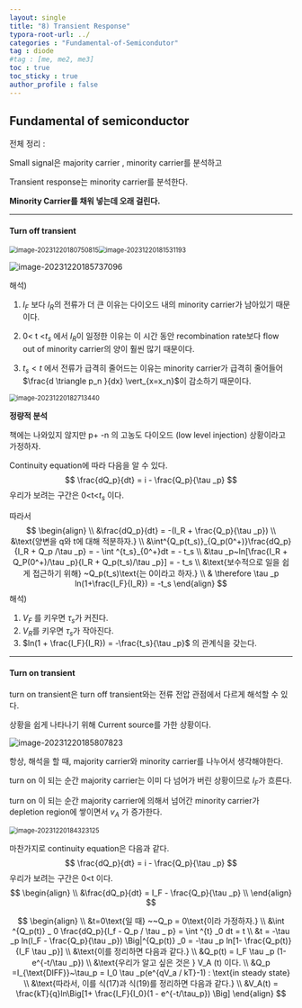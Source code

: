 ```yaml
---
layout: single
title: "8) Transient Response"
typora-root-url: ../
categories : "Fundamental-of-Semicondutor"
tag : diode
#tag : [me, me2, me3]
toc : true
toc_sticky : true
author_profile : false
---
```

## Fundamental of semiconductor

전체 정리 : 

Small signal은 majority carrier , minority carrier를 분석하고

Transient response는 minority carrier를 분석한다.

**Minority Carrier를 채워 넣는데 오래 걸린다.**

---

#### Turn off transient

<img src="../friedtiger/friedtiger.github.io/images/8. pn Junction Diode Transient Response/image-20231220180750815.png" alt="image-20231220180750815" style="zoom:80%;" /><img src="../friedtiger/friedtiger.github.io/images/8. pn Junction Diode Transient Response/image-20231220181531193.png" alt="image-20231220181531193" style="zoom:80%;" />

<img src="../friedtiger/friedtiger.github.io/images/8. pn Junction Diode Transient Response/image-20231220185737096.png" alt="image-20231220185737096" />

해석)

1. $I_F$ 보다 $I_R$의 전류가 더 큰 이유는 다이오드 내의 minority carrier가 남아있기 때문이다. 

2. 0< t <$t_s$ 에서 $I_R$이 일정한 이유는 이 시간 동안 recombination rate보다 flow out of minority carrier의 양이 훨씬 많기 때문이다.

3. $t_s < t$ 에서 전류가 급격히 줄어드는 이유는 minority carrier가 급격히 줄어들어 $\frac{d \triangle p_n  }{dx} \vert_{x=x_n}$이 감소하기 때문이다. 

<img src="../friedtiger/friedtiger.github.io/images/8. pn Junction Diode Transient Response/image-20231220182713440.png" alt="image-20231220182713440" style="zoom:80%;" />

**정량적 분석**

책에는 나와있지 않지만 p+ -n 의 고농도 다이오드 (low level injection) 상황이라고 가정하자. 

Continuity equation에 따라 다음을 알 수 있다.
$$
\frac{dQ_p}{dt} = i - \frac{Q_p}{\tau _p}
$$
우리가 보려는 구간은 0<t<$t_s$ 이다.

따라서
$$
\begin{align}
\\
&\frac{dQ_p}{dt} = -(I_R + \frac{Q_p}{\tau _p})
\\
&\text{양변을 q와 t에 대해 적분하자.}
\\
&\int^{Q_p(t_s)}_{Q_p(0^+)}\frac{dQ_p}{I_R + Q_p /\tau _p} = - \int ^{t_s}_{0^+}dt = - t_s
\\
&\tau _p~ln[\frac{I_R + Q_P(0^+)/\tau _p}{I_R + Q_p(t_s)/\tau _p}] = - t_s
\\
&\text{보수적으로 일을 쉽게 접근하기 위해} ~Q_p(t_s)\text{는 0이라고 하자.}
\\
& \therefore \tau _p ln(1+\frac{I_F}{I_R}) = -t_s
\end{align}
$$
해석) 

1. $V_F$ 를 키우면 $\tau _s$가 커진다.
2. $V_R$를 키우면 $\tau_s$가 작아진다.
3. $ln(1 + \frac{I_F}{I_R}) = -\frac{t_s}{\tau _p}$ 의 관계식을 갖는다.

---

#### Turn on transient

turn on transient은 turn off transient와는 전류 전압 관점에서 다르게 해석할 수 있다.

상황을 쉽게 나타나기 위해 Current source를 가한 상황이다.

<img src="../friedtiger/friedtiger.github.io/images/8. pn Junction Diode Transient Response/image-20231220185807823.png" alt="image-20231220185807823" />

항상, 해석을 할 때, majority carrier와 minority carrier를 나누어서 생각해야한다. 

turn on 이 되는 순간 majority carrier는 이미 다 넘어가 버린 상황이므로 $I_F$가 흐른다.

turn on 이 되는 순간 majority carrier에 의해서 넘어간 minority carrier가 depletion region에 쌓이면서 $v_A$ 가 증가한다.

<img src="../friedtiger/friedtiger.github.io/images/8. pn Junction Diode Transient Response/image-20231220184323125.png" alt="image-20231220184323125" style="zoom:80%;" />

마찬가지로 continuity equation은 다음과 같다.
$$
\frac{dQ_p}{dt} = i - \frac{Q_p}{\tau _p}
$$
우리가 보려는 구간은 0<t 이다. 
$$
\begin{align}
\\
&\frac{dQ_p}{dt} = I_F - \frac{Q_p}{\tau _p}
\\
\end{align}
$$

$$
\begin{align}
\\
&t=0\text{일 때} ~~Q_p = 0\text{이라 가정하자.}
\\
&\int ^{Q_p(t)} _ 0 \frac{dQ_p}{I_f - Q_p / \tau _ p} = \int ^{t} _0 dt = t
\\
&t = -\tau _p ln(I_F - \frac{Q_p}{\tau _p}) \Big|^{Q_p(t)} _0 = -\tau _p ln[1- \frac{Q_p(t)}{I_F \tau _p}]
\\
&\text{이를 정리하면 다음과 같다.}
\\
&Q_p(t) = I_F \tau _p (1-e^{-t/\tau _p})
\\
&\text{우리가 알고 싶은 것은 } V_A (t) 이다.
\\
&Q_p =I_{\text{DIFF}}~\tau_p = I_0 \tau _p(e^{qV_a / kT}-1) : \text{in steady state}
\\
&\text{따라서, 이를 식(17)과 식(19)를 정리하면 다음과 같다.}
\\
&V_A(t) = \frac{kT}{q}ln\Big[1+ \frac{I_F}{I_0}(1 - e^{-t/\tau_p}) \Big]
\end{align}
$$
